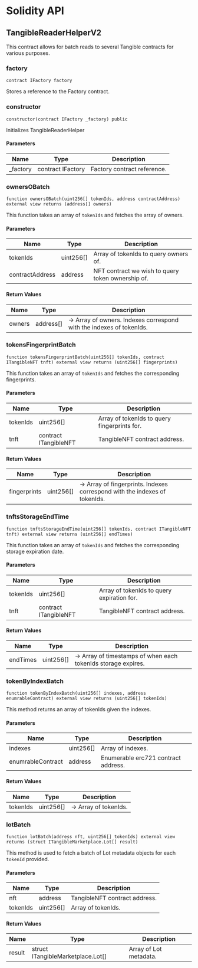 # Solidity API

## TangibleReaderHelperV2

This contract allows for batch reads to several Tangible contracts for various purposes.

### factory

```solidity
contract IFactory factory
```

Stores a reference to the Factory contract.

### constructor

```solidity
constructor(contract IFactory _factory) public
```

Initializes TangibleReaderHelper

#### Parameters

| Name | Type | Description |
| ---- | ---- | ----------- |
| _factory | contract IFactory | Factory contract reference. |

### ownersOBatch

```solidity
function ownersOBatch(uint256[] tokenIds, address contractAddress) external view returns (address[] owners)
```

This function takes an array of `tokenIds` and fetches the array of owners.

#### Parameters

| Name | Type | Description |
| ---- | ---- | ----------- |
| tokenIds | uint256[] | Array of tokenIds to query owners of. |
| contractAddress | address | NFT contract we wish to query token ownership of. |

#### Return Values

| Name | Type | Description |
| ---- | ---- | ----------- |
| owners | address[] | -> Array of owners. Indexes correspond with the indexes of tokenIds. |

### tokensFingerprintBatch

```solidity
function tokensFingerprintBatch(uint256[] tokenIds, contract ITangibleNFT tnft) external view returns (uint256[] fingerprints)
```

This function takes an array of `tokenIds` and fetches the corresponding fingerprints.

#### Parameters

| Name | Type | Description |
| ---- | ---- | ----------- |
| tokenIds | uint256[] | Array of tokenIds to query fingerprints for. |
| tnft | contract ITangibleNFT | TangibleNFT contract address. |

#### Return Values

| Name | Type | Description |
| ---- | ---- | ----------- |
| fingerprints | uint256[] | -> Array of fingerprints. Indexes correspond with the indexes of tokenIds. |

### tnftsStorageEndTime

```solidity
function tnftsStorageEndTime(uint256[] tokenIds, contract ITangibleNFT tnft) external view returns (uint256[] endTimes)
```

This function takes an array of `tokenIds` and fetches the corresponding storage expiration date.

#### Parameters

| Name | Type | Description |
| ---- | ---- | ----------- |
| tokenIds | uint256[] | Array of tokenIds to query expiration for. |
| tnft | contract ITangibleNFT | TangibleNFT contract address. |

#### Return Values

| Name | Type | Description |
| ---- | ---- | ----------- |
| endTimes | uint256[] | -> Array of timestamps of when each tokenIds storage expires. |

### tokenByIndexBatch

```solidity
function tokenByIndexBatch(uint256[] indexes, address enumrableContract) external view returns (uint256[] tokenIds)
```

This method returns an array of tokenIds given the indexes.

#### Parameters

| Name | Type | Description |
| ---- | ---- | ----------- |
| indexes | uint256[] | Array of indexes. |
| enumrableContract | address | Enumerable erc721 contract address. |

#### Return Values

| Name | Type | Description |
| ---- | ---- | ----------- |
| tokenIds | uint256[] | -> Array of tokenIds. |

### lotBatch

```solidity
function lotBatch(address nft, uint256[] tokenIds) external view returns (struct ITangibleMarketplace.Lot[] result)
```

This method is used to fetch a batch of Lot metadata objects for each `tokenId` provided.

#### Parameters

| Name | Type | Description |
| ---- | ---- | ----------- |
| nft | address | TangibleNFT contract address. |
| tokenIds | uint256[] | Array of tokenIds. |

#### Return Values

| Name | Type | Description |
| ---- | ---- | ----------- |
| result | struct ITangibleMarketplace.Lot[] | Array of Lot metadata. |

